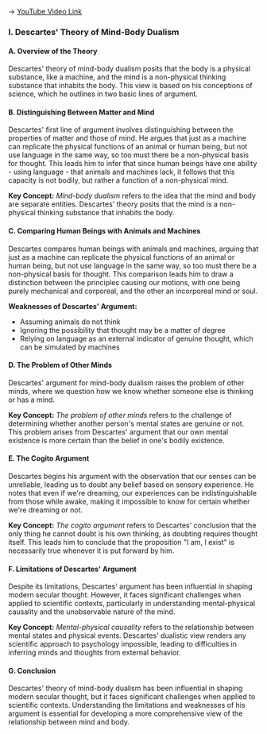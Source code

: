 -> [YouTube Video Link](https://www.youtube.com/watch?v=gb0Fd0B2uAQ&list=PLdLiRaajwSXSCRO9OwI0M9kfgcsPwq4gH&index=3&pp=iAQB)

### I. Descartes' Theory of Mind-Body Dualism
#### A. Overview of the Theory

Descartes' theory of mind-body dualism posits that the body is a physical substance, like a machine, and the mind is a non-physical thinking substance that inhabits the body. This view is based on his conceptions of science, which he outlines in two basic lines of argument.

#### B. Distinguishing Between Matter and Mind

Descartes' first line of argument involves distinguishing between the properties of matter and those of mind. He argues that just as a machine can replicate the physical functions of an animal or human being, but not use language in the same way, so too must there be a non-physical basis for thought. This leads him to infer that since human beings have one ability - using language - that animals and machines lack, it follows that this capacity is not bodily, but rather a function of a non-physical mind.

**Key Concept:** _Mind-body dualism_ refers to the idea that the mind and body are separate entities. Descartes' theory posits that the mind is a non-physical thinking substance that inhabits the body.

#### C. Comparing Human Beings with Animals and Machines

Descartes compares human beings with animals and machines, arguing that just as a machine can replicate the physical functions of an animal or human being, but not use language in the same way, so too must there be a non-physical basis for thought. This comparison leads him to draw a distinction between the principles causing our motions, with one being purely mechanical and corporeal, and the other an incorporeal mind or soul.

**Weaknesses of Descartes' Argument:**

* Assuming animals do not think
* Ignoring the possibility that thought may be a matter of degree
* Relying on language as an external indicator of genuine thought, which can be simulated by machines

#### D. The Problem of Other Minds

Descartes' argument for mind-body dualism raises the problem of other minds, where we question how we know whether someone else is thinking or has a mind.

**Key Concept:** _The problem of other minds_ refers to the challenge of determining whether another person's mental states are genuine or not. This problem arises from Descartes' argument that our own mental existence is more certain than the belief in one's bodily existence.

#### E. The Cogito Argument

Descartes begins his argument with the observation that our senses can be unreliable, leading us to doubt any belief based on sensory experience. He notes that even if we're dreaming, our experiences can be indistinguishable from those while awake, making it impossible to know for certain whether we're dreaming or not.

**Key Concept:** _The cogito argument_ refers to Descartes' conclusion that the only thing he cannot doubt is his own thinking, as doubting requires thought itself. This leads him to conclude that the proposition "I am, I exist" is necessarily true whenever it is put forward by him.

#### F. Limitations of Descartes' Argument

Despite its limitations, Descartes' argument has been influential in shaping modern secular thought. However, it faces significant challenges when applied to scientific contexts, particularly in understanding mental-physical causality and the unobservable nature of the mind.

**Key Concept:** _Mental-physical causality_ refers to the relationship between mental states and physical events. Descartes' dualistic view renders any scientific approach to psychology impossible, leading to difficulties in inferring minds and thoughts from external behavior.

#### G. Conclusion

Descartes' theory of mind-body dualism has been influential in shaping modern secular thought, but it faces significant challenges when applied to scientific contexts. Understanding the limitations and weaknesses of his argument is essential for developing a more comprehensive view of the relationship between mind and body.